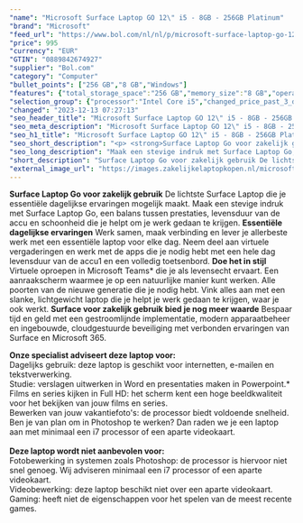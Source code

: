 ```yaml
---
"name": "Microsoft Surface Laptop GO 12\" i5 - 8GB - 256GB Platinum"
"brand": "Microsoft"
"feed_url": "https://www.bol.com/nl/nl/p/microsoft-surface-laptop-go-12-i5-8gb-256gb-platinum/9300000020559606"
"price": 995
"currency": "EUR"
"GTIN": "0889842674927"
"supplier": "Bol.com"
"category": "Computer"
"bullet_points": ["256 GB","8 GB","Windows"]
"features": {"total_storage_space":"256 GB","memory_size":"8 GB","operating_system":"Windows"}
"selection_group": {"processor":"Intel Core i5","changed_price_past_3_days":false,"product_family":"Surface Laptop GO"}
"changed": "2023-12-13 07:27:13"
"seo_header_title": "Microsoft Surface Laptop GO 12\" i5 - 8GB - 256GB Platinum"
"seo_meta_description": "Microsoft Surface Laptop GO 12\" i5 - 8GB - 256GB Platinum"
"seo_h1_title": "Microsoft Surface Laptop GO 12\" i5 - 8GB - 256GB Platinum"
"seo_short_description": "<p> <strong>Surface Laptop Go voor zakelijk gebruik</strong> De lichtste Surface Laptop die je essentiële dagelijkse ervaringen mogelijk maakt."
"seo_long_description": "Maak een stevige indruk met Surface Laptop Go, een balans tussen prestaties, levensduur van de accu en schoonheid die je helpt om je werk gedaan te krijgen. <strong>Essentiële dagelijkse ervaringen</strong> Werk samen, maak verbinding en lever je allerbeste werk met een essentiële laptop voor elke dag. Neem deel aan virtuele vergaderingen en werk met de apps die je nodig hebt met een hele dag levensduur van de accu1 en een volledig toetsenbord. <strong>Doe het in stijl</strong> Virtuele oproepen in Microsoft Teams* die je als levensecht ervaart. Een aanraakscherm waarmee je op een natuurlijke manier kunt werken. Alle poorten van de nieuwe generatie die je nodig hebt. Vink alles aan met een slanke, lichtgewicht laptop die je helpt je werk gedaan te krijgen, waar je ook werkt. <strong>Surface voor zakelijk gebruik bied je nog meer waarde</strong> Bespaar tijd en geld met een gestroomlijnde implementatie, modern apparaatbeheer en ingebouwde, cloudgestuurde beveiliging met verbonden ervaringen van Surface en Microsoft 365. </p>\n<p>  </p>\n<p> <strong>Onze specialist adviseert deze laptop voor:</strong><br /> Dagelijks gebruik: deze laptop is geschikt voor internetten, e-mailen en tekstverwerking. <br /> Studie: verslagen uitwerken in Word en presentaties maken in Powerpoint. *<br /> Films en series kijken in Full HD: het scherm kent een hoge beeldkwaliteit voor het bekijken van jouw films en series. <br /> Bewerken van jouw vakantiefoto's: de processor biedt voldoende snelheid. Ben je van plan om in Photoshop te werken? Dan raden we je een laptop aan met minimaal een i7 processor of een aparte videokaart. <br /><br /><strong>Deze laptop wordt niet aanbevolen voor:</strong><br /> Fotobewerking in systemen zoals Photoshop: de processor is hiervoor niet snel genoeg. Wij adviseren minimaal een i7 processor of een aparte videokaart. <br /> Videobewerking: deze laptop beschikt niet over een aparte videokaart. <br /> Gaming: heeft niet de eigenschappen voor het spelen van de meest recente games. </p>"
"short_description": "Surface Laptop Go voor zakelijk gebruik De lichtste Surface Laptop die je essentiële dagelijkse ervaringen mogelijk maakt. Maak een stevige indruk met Surface Laptop Go, een balans tussen prestaties, levensduur van de accu en schoonheid die je helpt om je werk gedaan te krijgen. Essentiële dagelijkse ervaringen Werk samen, maak verbinding en lever je allerbeste werk met een essentiële laptop voor elke dag. Neem deel aan virtuele vergaderingen en werk met de apps die je nodig hebt met een hele dag levensduur van de accu1 en een volledig toetsenbord. Doe het in stijl Virtuele oproepen in Microsoft Teams* die je als levensecht ervaart. Een aanraakscherm waarmee je op een natuurlijke manier kunt werken. Alle poorten van de nieuwe generatie die je nodig hebt. Vink alles aan met een slanke, lichtgewicht laptop die je helpt je werk gedaan te krijgen, waar je ook werkt. Surface voor zakelijk gebruik bied je nog meer waarde Bespaar tijd en geld met een gestroomlijnde implementatie, modern apparaatbeheer en ingebouwde, cloudgestuurde beveiliging met verbonden ervaringen van Surface en Microsoft 365. Onze specialist adviseert deze laptop voor: Dagelijks gebruik: deze laptop is geschikt voor internetten, e-mailen en tekstverwerking. Studie: verslagen uitwerken in Word en presentaties maken in Powerpoint.* Films en series kijken in Full HD: het scherm kent een hoge beeldkwaliteit voor het bekijken van jouw films en series. Bewerken van jouw vakantiefoto's: de processor biedt voldoende snelheid. Ben je van plan om in Photoshop te werken? Dan raden we je een laptop aan met minimaal een i7 processor of een aparte videokaart. Deze laptop wordt niet aanbevolen voor: Fotobewerking in systemen zoals Photoshop: de processor is hiervoor niet snel genoeg. Wij adviseren minimaal een i7 processor of een aparte videokaart. Videobewerking: deze laptop beschikt niet over een aparte videokaart. Gaming: heeft niet de eigenschappen voor het spelen van de meest recente games."
"external_image_url": "https://images.zakelijkelaptopkopen.nl/microsoft-surface-laptop-go-12-i5-8gb-256gb-platinum.webp"
---
```


<p> <strong>Surface Laptop Go voor zakelijk gebruik</strong> De lichtste Surface Laptop die je essentiële dagelijkse ervaringen mogelijk maakt. Maak een stevige indruk met Surface Laptop Go, een balans tussen prestaties, levensduur van de accu en schoonheid die je helpt om je werk gedaan te krijgen. <strong>Essentiële dagelijkse ervaringen</strong> Werk samen, maak verbinding en lever je allerbeste werk met een essentiële laptop voor elke dag. Neem deel aan virtuele vergaderingen en werk met de apps die je nodig hebt met een hele dag levensduur van de accu1 en een volledig toetsenbord. <strong>Doe het in stijl</strong> Virtuele oproepen in Microsoft Teams* die je als levensecht ervaart. Een aanraakscherm waarmee je op een natuurlijke manier kunt werken. Alle poorten van de nieuwe generatie die je nodig hebt. Vink alles aan met een slanke, lichtgewicht laptop die je helpt je werk gedaan te krijgen, waar je ook werkt. <strong>Surface voor zakelijk gebruik bied je nog meer waarde</strong> Bespaar tijd en geld met een gestroomlijnde implementatie, modern apparaatbeheer en ingebouwde, cloudgestuurde beveiliging met verbonden ervaringen van Surface en Microsoft 365. </p>
<p>   </p>
<p> <strong>Onze specialist adviseert deze laptop voor:</strong><br /> Dagelijks gebruik: deze laptop is geschikt voor internetten, e-mailen en tekstverwerking. <br /> Studie: verslagen uitwerken in Word en presentaties maken in Powerpoint.*<br /> Films en series kijken in Full HD: het scherm kent een hoge beeldkwaliteit voor het bekijken van jouw films en series.<br /> Bewerken van jouw vakantiefoto's: de processor biedt voldoende snelheid. Ben je van plan om in Photoshop te werken? Dan raden we je een laptop aan met minimaal een i7 processor of een aparte videokaart.<br /><br /><strong>Deze laptop wordt niet aanbevolen voor:</strong><br /> Fotobewerking in systemen zoals Photoshop: de processor is hiervoor niet snel genoeg. Wij adviseren minimaal een i7 processor of een aparte videokaart. <br /> Videobewerking: deze laptop beschikt niet over een aparte videokaart. <br /> Gaming: heeft niet de eigenschappen voor het spelen van de meest recente games. </p>